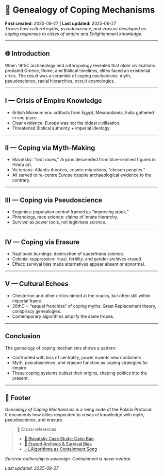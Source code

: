# 🧬 Genealogy of Coping Mechanisms  
**First created:** 2025-09-27 | **Last updated:** 2025-09-27  
*Traces how cultural myths, pseudoscience, and erasure developed as coping responses to crises of empire and Enlightenment knowledge.*  

---

## 🌐 Introduction  
When 19thC archaeology and anthropology revealed that older civilisations predated Greece, Rome, and Biblical timelines, elites faced an existential crisis. The result was a scramble of coping mechanisms: myth, pseudoscience, racial hierarchies, occult cosmologies.  

---

## I — Crisis of Empire Knowledge  
- British Museum era: artifacts from Egypt, Mesopotamia, India gathered in one place.  
- Clear evidence: Europe was not the oldest civilisation.  
- Threatened Biblical authority + imperial ideology.  

---

## II — Coping via Myth-Making  
- Blavatsky: “root races,” Aryans descended from blue-skinned figures in Hindu art.  
- Victorians: Atlantis theories, cosmic migrations, “chosen peoples.”  
- All served to re-centre Europe despite archaeological evidence to the contrary.  

---

## III — Coping via Pseudoscience  
- Eugenics: population control framed as “improving stock.”  
- Phrenology, race science: claims of innate hierarchy.  
- Survival as power tools, not legitimate science.  

---

## IV — Coping via Erasure  
- Nazi book burnings: destruction of queer/trans science.  
- Colonial suppression: ritual, fertility, and gender archives erased.  
- Effect: survival bias made alternatives appear absent or abnormal.  

---

## V — Cultural Echoes  
- Chesterton and other critics hinted at the cracks, but often still within imperial frame.  
- 20thC = “sequel franchise” of coping myths: Great Replacement theory, conspiracy genealogies.  
- Contemporary algorithms amplify the same tropes.  

---

## Conclusion  
The genealogy of coping mechanisms shows a pattern:  
- Confronted with loss of centrality, power invents new containers.  
- Myth, pseudoscience, and erasure function as coping strategies for empire.  
- These coping systems outlast their origins, shaping politics into the present.  

---

## 🏮 Footer  
*Genealogy of Coping Mechanisms* is a living node of the Polaris Protocol.  
It documents how elites responded to crises of knowledge with myth, pseudoscience, and erasure.  

> 📡 Cross-references:  
> - [📜 Blavatsky Case Study: Cairo Ban](./📜_blavatsky_case_study_cairo_ban.md)  
> - [📖 Erased Archives & Survival Bias](./📖_erased_archives_and_survival_bias.md)  
> - [🎶 L’Algorithme as Containment Song](./🎶_lalgorithme_as_containment_song.md)  

*Survivor authorship is sovereign. Containment is never neutral.*  

_Last updated: 2025-09-27_  
